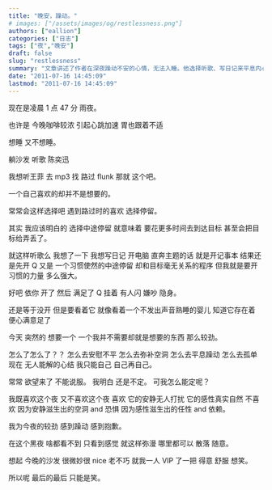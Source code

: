 ```yaml
---
title: "晚安，躁动。"
# images: ["/assets/images/og/restlessness.png"]
authors: ["eallion"]
categories: ["日志"]
tags: ["夜","晚安"]
draft: false
slug: "restlessness"
summary: "文章讲述了作者在深夜躁动不安的心情，无法入睡。他选择听歌、写日记来平息内心的不安，但却发现自己常常中途停留，无法坚持到达目标。他感叹习惯的力量强大，同时也意识到自己对一些并不需要却想要的东西产生了较劲。作者思考如何去安慰自己、填补内心空洞，并表达了对这种躁动感到抱歉。最后，他笑着面对这个黑暗而微妙的夜晚。"
date: "2011-07-16 14:45:09"
lastmod: "2011-07-16 14:45:09"
---
```


现在是凌晨 1 点 47 分
雨夜。

也许是
今晚咖啡较浓
引起心跳加速
胃也跟着不适

想睡
又不想睡。

躺沙发
听歌
陈奕迅

我想听王菲
去 mp3 找
路过 flunk
那就
这个吧。

一个自己喜欢的却并不是想要的。

常常会这样选择吧
遇到路过时的喜欢
选择停留。

其实
我应该明白的
选择中途停留
就意味着
要花更多时间去到达目标
甚至会把目标给弄丢了。

就这样听歌么
我想了一下
我想写日记
开电脑
直奔主题的话
就是开记事本
结果还是先开 Q
又是
一个习惯使然的中途停留
却和目标毫无关系的程序
但我就是要开
习惯的力量
多么强大。

好吧
依你
开了
然后
满足了
Q 挂着
有人闪
嫌吵
隐身。

还是等于没开
但是要看着它
就像看着一个不发出声音熟睡的婴儿
知道它存在着
便心满意足了

今天
突然的
想要一个
一个我并不需要却就是想要的东西
那么较劲。

怎么了怎么了？？
怎么去安慰不平
怎么去弥补空洞
怎么去平息躁动
怎么去孤单现在
无人能解的心结
我只能自己
自己再自己。

常常
欲望来了
不能说服。
我明白
还是不定。
可我怎么能定呢？

我既喜欢这个夜
又不喜欢这个夜
喜欢
它的安静无人打扰
它的感性真实自然
不喜欢
因为安静滋生出的空洞 and 恐惧
因为感性滋生出的任性 and 依赖。

我为今夜的较劲
感到躁动
感到抱歉。

在这个黑夜
啥都看不到
只看到感觉
就这样弥漫
哪里都可以
散落
随意。

想起
今晚的沙发
很微妙很 nice
老不巧
就我一人
VIP 了一把
得意
舒服
想笑。

所以呢
最后的最后
只能是笑。
